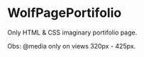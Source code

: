 # WolfPagePortifolio
 Only HTML & CSS imaginary portifolio page.

Obs: @media only on views 320px - 425px. 
